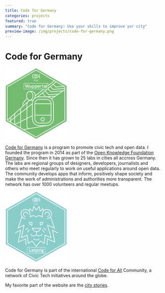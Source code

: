 ```yaml
---
title: Code for Germany
categories: projects
featured: true
summary: "Code for Germany: Use your skills to improve yor city"
preview-image: /img/projects/code-for-germany.png
---
```


# Code for Germany

<img style="width: 200px;" class="picture right" src="/img/projects/code-for-germany-wuppertal.png">

[Code for Germany] is a program to promote civic tech and open data. I founded the program in 2014 as part of the [Open Knowledge Foundation Germany]. Since then it has grown to 25 labs in cities all accross Germany. The labs are regional groups of designers, developers, journalists and others who meet regularly to work on useful applications around open data. The community develops apps that inform, positively shape society and make the work of administrations and authorities more transparent. The network has over 1000 volunteers and regular meetups.

<img style="width: 200px;" class="picture left" src="/img/projects/code-for-germany-leipzig.png">

Code for Germany is part of the international [Code for All] Community, a network of Civic Tech initiatives around the globe.

My favorite part of the website are the [city stories]. 

 [city stories]: https://codefor.de/en/stadtgeschichten/
 [Code for Germany]: https://codefor.de/en/
 [Code for All]: https://codeforall.org/
 [Open Knowledge Foundation Germany]: https://okfn.de/
